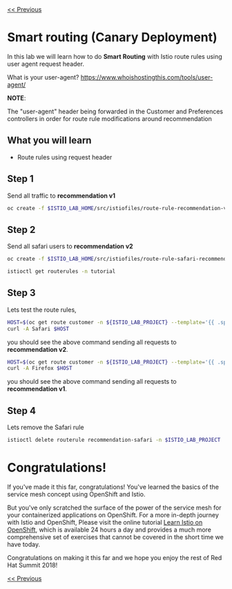 <div>
 <div style="float: left"><a href="./07-blacklisting.md"><span>&lt;&lt;&nbsp;Previous</span></a></div>
<div style="float: right"><span>&nbsp;</span></div>
<div>
<br/>

# Smart routing (Canary Deployment)

In this lab we will learn how to do **Smart Routing** with Istio route rules using user agent request header.

What is your user-agent? 
https://www.whoishostingthis.com/tools/user-agent/

**NOTE**: 

The "user-agent" header being forwarded in the Customer and Preferences controllers in order for route rule modifications around recommendation

## What you will learn

* Route rules using request header

## Step 1

Send all traffic to **recommendation v1** 

```sh
oc create -f $ISTIO_LAB_HOME/src/istiofiles/route-rule-recommendation-v1.yml -n $ISTIO_LAB_PROJECT
```

## Step 2

Send all safari users to **recommendation v2** 

```sh
oc create -f $ISTIO_LAB_HOME/src/istiofiles/route-rule-safari-recommendation-v2.yml -n tutorial -n $ISTIO_LAB_PROJECT

istioctl get routerules -n tutorial
```
## Step 3 

Lets test the route rules, 

```sh
HOST=$(oc get route customer -n ${ISTIO_LAB_PROJECT} --template='{{ .spec.host }}')
curl -A Safari $HOST
```
you should see the above command sending all requests to **recommendation v2**.

```sh
HOST=$(oc get route customer -n ${ISTIO_LAB_PROJECT} --template='{{ .spec.host }}')
curl -A Firefox $HOST
```

you should see the above command sending all requests to **recommendation v1**.

## Step 4

Lets remove the Safari rule

```sh
istioctl delete routerule recommendation-safari -n $ISTIO_LAB_PROJECT
```

# Congratulations!

If you've made it this far, congratulations! You've learned the basics of the service mesh concept using OpenShift and Istio.

But you've only scratched the surface of the power of the service mesh for your containerized applications on OpenShift. For a more in-depth journey with Istio and OpenShift, Please visit the online tutorial [Learn Istio on OpenShift](https://learn.openshift.com/servicemesh), which is available 24 hours a day and provides a much more comprehensive set of exercises that cannot be covered in the short time we have today.

Congratulations on making it this far and we hope you enjoy the rest of Red Hat Summit 2018!

<div>
 <div style="float: left"><a href="./07-blacklisting.md"><span>&lt;&lt;&nbsp;Previous</span></a></div>
<div>